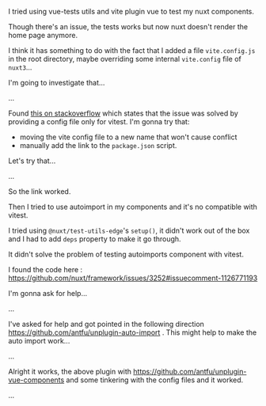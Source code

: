 I tried using vue-tests utils and vite plugin vue to test my nuxt components.

Though there's an issue, the tests works but now nuxt doesn't render the home page anymore.

I think it has something to do with the fact that I added a file `vite.config.js` in the root directory, maybe overriding some internal `vite.config` file of `nuxt3`...

I'm going to investigate that...

...

Found [this on stackoverflow](https://stackoverflow.com/questions/72493908/how-to-write-unit-test-for-components-with-vitest-in-nuxt-3) which states that the issue was solved by providing a config file only for vitest. I'm gonna try that:
- moving the vite config file to a new name that won't cause conflict
- manually add the link to the `package.json` script.

Let's try that...

...

So the link worked.

Then I tried to use autoimport in my components and it's no compatible with vitest.

I tried using `@nuxt/test-utils-edge`'s `setup()`, it didn't work out of the box and I had to add `deps` property to make it go through.

It didn't solve the problem of testing autoimports component with vitest.

I found the code here : https://github.com/nuxt/framework/issues/3252#issuecomment-1126771193

I'm gonna ask for help...

...

I've asked for help and got pointed in the following direction https://github.com/antfu/unplugin-auto-import .
This might help to make the auto import work...

...

Alright it works, the above plugin with https://github.com/antfu/unplugin-vue-components and some tinkering with the config files and it worked.

...
